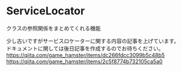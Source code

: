 # ServiceLocator
クラスの参照関係をまとめてくれる機能  

少し古いですがサービスロケーターに関する内容の記事を上げています。  
ドキュメントに関しては後日記事を作成するのでお待ちください。  
https://qiita.com/game_hamster/items/dc266fdcc3099b5c48b5  
https://qiita.com/game_hamster/items/2c5f8774b732105ca5a0
